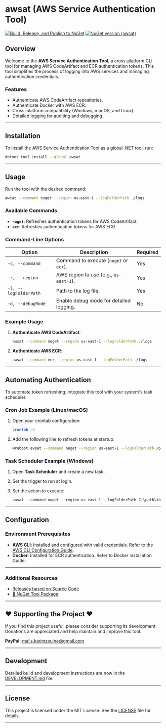 # awsat (AWS Service Authentication Tool)

[![Build, Release, and Publish to NuGet](https://github.com/karimz1/AWS-Service-Authentication-Tool/actions/workflows/release.yml/badge.svg)](https://github.com/karimz1/AWS-Service-Authentication-Tool/actions/workflows/release.yml)
[![NuGet version (awsat)](https://img.shields.io/nuget/v/awsat.svg)](https://www.nuget.org/packages/awsat/)

## Overview

Welcome to the **AWS Service Authentication Tool**, a cross-platform CLI tool for managing AWS CodeArtifact and ECR authentication tokens. This tool simplifies the process of logging into AWS services and managing authentication credentials.

### Features

- Authenticate AWS CodeArtifact repositories.
- Authenticate Docker with AWS ECR.
- Cross-platform compatibility (Windows, macOS, and Linux).
- Detailed logging for auditing and debugging.

------

## Installation

To install the AWS Service Authentication Tool as a global .NET tool, run:

```bash
dotnet tool install --global awsat
```
------

## Usage

Run the tool with the desired command:

```bash
awsat --command nuget --region us-east-1 --logFolderPath ./logs
```

### Available Commands

- **`nuget`**: Refreshes authentication tokens for AWS CodeArtifact.
- **`ecr`**: Refreshes authentication tokens for AWS ECR.

### Command-Line Options

| Option                | Description                             | Required |
| --------------------- | --------------------------------------- | -------- |
| `-c, --command`       | Command to execute (`nuget` or `ecr`).  | Yes      |
| `-r, --region`        | AWS region to use (e.g., `us-east-1`).  | Yes      |
| `-l, --logFolderPath` | Path to the log file.                   | Yes      |
| `-d, --debugMode`     | Enable debug mode for detailed logging. | No       |

### Example Usage

1. **Authenticate AWS CodeArtifact**:

   ```bash
   awsat --command nuget --region us-east-1 --logFolderPath ./logs
   ```

2. **Authenticate AWS ECR**:

   

   ```bash
   awsat --command ecr --region us-east-1 --logFolderPath ./logs
   ```

------

## Automating Authentication

To automate token refreshing, integrate this tool with your system's task scheduler.

### Cron Job Example (Linux/macOS)

1. Open your crontab configuration:

   ```bash
   crontab -e
   ```

2. Add the following line to refresh tokens at startup:

   ```bash
   @reboot awsat --command nuget --region us-east-1 --logFolderPath /path/to/logs
   ```

### Task Scheduler Example (Windows)

1. Open **Task Scheduler** and create a new task.

2. Set the trigger to run at login.

3. Set the action to execute:

   ```powershell
   awsat --command nuget --region us-east-1 --logFolderPath C:\path\to\logs
   ```

------

## Configuration

### Environment Prerequisites

- **AWS CLI**: Installed and configured with valid credentials. Refer to the [AWS CLI Configuration Guide](https://docs.aws.amazon.com/cli/latest/userguide/cli-configure-files.html).
- **Docker**: Installed for ECR authentication. Refer to Docker Installation Guide.

------

### Additional Resources

- [Releases based on Source Code](https://github.com/karimz1/AWS-Service-Authentication-Tool/releases)
- [🎁 NuGet Tool Package](https://www.nuget.org/packages/awsat)

------

## ❤️ Supporting the Project ❤️

If you find this project useful, please consider supporting its development. Donations are appreciated and help maintain and improve this tool. 

**PayPal:** [mails.karimzouine@gmail.com](mailto:mails.karimzouine@gmail.com)

------

## Development

Detailed build and development instructions are now in the [DEVELOPMENT.md](https://github.com/karimz1/AWS-Service-Authentication-Tool/blob/main/DEVELOPMENT.md) file.


------

## License

This project is licensed under the MIT License. See the [LICENSE](https://github.com/karimz1/AWS-Service-Authentication-Tool/blob/main/LICENCE) file for details.

------